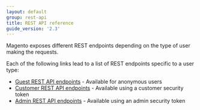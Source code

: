 ```yaml
---
layout: default
group: rest-api
title: REST API reference
guide_version: '2.3'
---
```


Magento exposes different REST endpoints depending on the type of user making the requests.

Each of the following links lead to a list of REST endpoints specific to a user type:

* [Guest REST API endpoints]({{site.baseurl}}/redoc/2.3/guest-rest-api.html) - Available for anonymous users
* [Customer REST API endpoints]({{site.baseurl}}/redoc/2.3/customer-rest-api.html) - Available using a customer security token
* [Admin REST API endpoints]({{site.baseurl}}/redoc/2.3/admin-rest-api.html) - Available using an admin security token